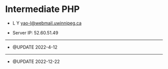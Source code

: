 # Intermediate PHP

- L Y <yao-l@webmail.uwinnipeg.ca>

- Server IP: 52.60.51.49

---

- @UPDATE 2022-4-12

---

- @UPDATE 2022-12-22
